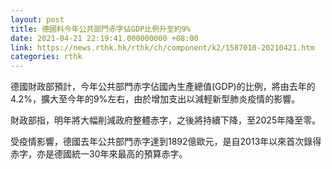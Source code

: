 ```yaml
---
layout: post
title: 德國料今年公共部門赤字佔GDP比例升至約9%
date: 2021-04-21 22:19:41.000000000 +08:00
link: https://news.rthk.hk/rthk/ch/component/k2/1587010-20210421.htm
categories: rthk
---
```


德國財政部預計，今年公共部門赤字佔國內生產總值(GDP)的比例，將由去年的4.2%，擴大至今年的9%左右，由於增加支出以減輕新型肺炎疫情的影響。

財政部指，明年將大幅削減政府整體赤字，之後將持續下降，至2025年降至零。

受疫情影響，德國去年公共部門赤字達到1892億歐元，是自2013年以來首次錄得赤字，亦是德國統一30年來最高的預算赤字。
